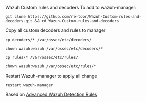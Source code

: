 Wazuh Custom rules and decoders
To add to wazuh-manager:
``` 
git clone https://github.com/re-toor/Wazuh-Custom-rules-and-decoders.git && cd Wazuh-Custom-rules-and-decoders
```
Copy all custom decoders and rules to manager
```
cp decoders/* /var/ossec/etc/decoders/
```
```
chown wazuh:wazuh /var/ossec/etc/decoders/*
```
```
cp rules/* /var/ossec/etc/rules/
```
```
chown wazuh:wazuh /var/ossec/etc/rules/*
```
Restart Wazuh-manager to apply all change
```
restart wazuh-manager
```

Based on [Advanced Wazuh Detection Rules](https://github.com/socfortress/Wazuh-Rules)
